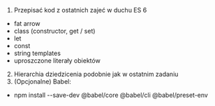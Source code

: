 1. Przepisać kod z ostatnich zajeć w duchu ES 6
 - fat arrow
 - class (constructor, get / set)
 - let
 - const
 - string templates
 - uproszczone literały obiektów
2. Hierarchia dziedzicenia podobnie jak w ostatnim zadaniu
3. (Opcjonalne) Babel:
 - npm install --save-dev @babel/core @babel/cli @babel/preset-env